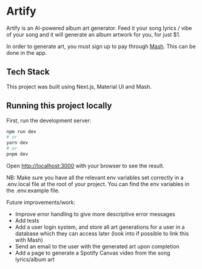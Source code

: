 # Artify

Artify is an AI-powered album art generator. Feed it your song lyrics / vibe of your song and it will generate an album artwork for you, for just $1.

In order to generate art, you must sign up to pay through [Mash](https://mash.com/). This can be done in the app.

## Tech Stack

This project was built using Next.js, Material UI and Mash.

## Running this project locally

First, run the development server:

```bash
npm run dev
# or
yarn dev
# or
pnpm dev
```

Open [http://localhost:3000](http://localhost:3000) with your browser to see the result.

NB: Make sure you have all the relevant env variables set correctly in a .env.local file at the root of your project. You can find the env variables in the .env.example file.

Future improvements/work:

-   Improve error handling to give more descriptive error messages
-   Add tests
-   Add a user login system, and store all art generations for a user in a database which they can access later (look into if possible to link this with Mash)
-   Send an email to the user with the generated art upon completion
-   Add a page to generate a Spotify Canvas video from the song lyrics/album art
